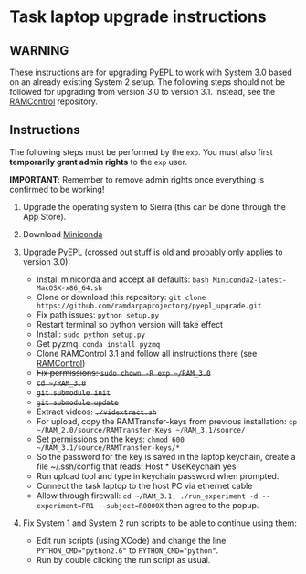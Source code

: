 # Task laptop upgrade instructions

## WARNING

These instructions are for upgrading PyEPL to work with System 3.0 based on an
already existing System 2 setup. The following steps should not be followed
for upgrading from version 3.0 to version 3.1. Instead, see the
[RAMControl][] repository.

## Instructions

The following steps must be performed by the `exp`. You must also first
**temporarily grant admin rights** to the `exp` user.

**IMPORTANT**: Remember to remove admin rights once everything is confirmed to
be working!

1. Upgrade the operating system to Sierra (this can be done through the App
   Store).
2. Download [Miniconda](https://repo.continuum.io/miniconda/Miniconda2-latest-MacOSX-x86_64.sh)
3. Upgrade PyEPL (crossed out stuff is old and probably only applies to version 3.0):

    * Install miniconda and accept all defaults: `bash Miniconda2-latest-MacOSX-x86_64.sh`
    * Clone or download this repository: `git clone https://github.com/ramdarpaprojectorg/pyepl_upgrade.git`
    * Fix path issues: `python setup.py`
    * Restart terminal so python version will take effect
    * Install: `sudo python setup.py`
    * Get pyzmq: `conda install pyzmq`
    * Clone RAMControl 3.1 and follow all instructions there (see [RAMControl][])
    * ~~Fix permissions: `sudo chown -R exp ~/RAM_3.0`~~
    * ~~`cd ~/RAM_3.0`~~
    * ~~`git submodule init`~~
    * ~~`git submodule update`~~
    * ~~Extract videos: `./vidextract.sh`~~
    * For upload, copy the RAMTransfer-keys from previous installation: `cp ~/RAM_2.0/source/RAMTransfer-Keys ~/RAM_3.1/source/`
    * Set permissions on the keys: `chmod 600 ~/RAM_3.1/source/RAMTransfer-keys/*`
    * So the password for the key is saved in the laptop keychain, create a file ~/.ssh/config that reads:
            Host *
                  UseKeychain yes
    * Run upload tool and type in keychain password when prompted.
    * Connect the task laptop to the host PC via ethernet cable
    * Allow through firewall:
      `cd ~/RAM_3.1; ./run_experiment -d --experiment=FR1 --subject=R0000X`
      then agree to the popup.

5. Fix System 1 and System 2 run scripts to be able to continue using them:
    * Edit run scripts (using XCode) and change the line `PYTHON_CMD="python2.6"` to `PYTHON_CMD="python"`.
    * Run by double clicking the run script as usual.

[RAMControl]: https://github.com/ramdarpaprojectorg/RAMControl
